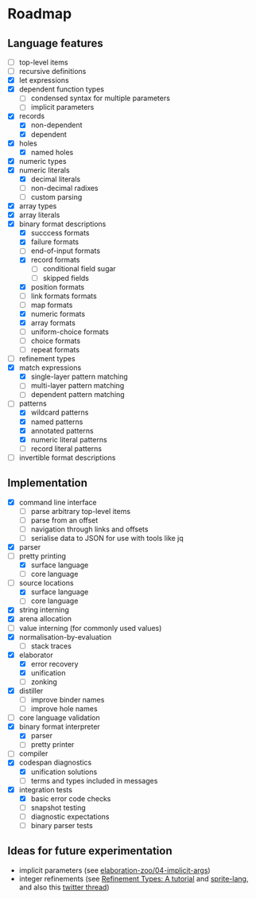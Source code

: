 
# Roadmap

## Language features

- [ ] top-level items
- [ ] recursive definitions
- [x] let expressions
- [x] dependent function types
  - [ ] condensed syntax for multiple parameters
  - [ ] implicit parameters
- [x] records
  - [x] non-dependent
  - [x] dependent
- [x] holes
  - [x] named holes
- [x] numeric types
- [x] numeric literals
  - [x] decimal literals
  - [ ] non-decimal radixes
  - [ ] custom parsing
- [x] array types
- [x] array literals
- [x] binary format descriptions
  - [x] succcess formats
  - [x] failure formats
  - [ ] end-of-input formats
  - [x] record formats
    - [ ] conditional field sugar
    - [ ] skipped fields
  - [x] position formats
  - [ ] link formats formats
  - [ ] map formats
  - [x] numeric formats
  - [x] array formats
  - [ ] uniform-choice formats
  - [ ] choice formats
  - [ ] repeat formats
- [ ] refinement types
- [x] match expressions
  - [x] single-layer pattern matching
  - [ ] multi-layer pattern matching
  - [ ] dependent pattern matching
- [ ] patterns
  - [x] wildcard patterns
  - [x] named patterns
  - [x] annotated patterns
  - [x] numeric literal patterns
  - [ ] record literal patterns
- [ ] invertible format descriptions

## Implementation

- [x] command line interface
  - [ ] parse arbitrary top-level items
  - [ ] parse from an offset
  - [ ] navigation through links and offsets
  - [ ] serialise data to JSON for use with tools like jq
- [x] parser
- [ ] pretty printing
  - [x] surface language
  - [ ] core language
- [ ] source locations
  - [x] surface language
  - [ ] core language
- [x] string interning
- [x] arena allocation
- [ ] value interning (for commonly used values)
- [x] normalisation-by-evaluation
  - [ ] stack traces
- [x] elaborator
  - [x] error recovery
  - [x] unification
  - [ ] zonking
- [x] distiller
  - [ ] improve binder names
  - [ ] improve hole names
- [ ] core language validation
- [x] binary format interpreter
  - [x] parser
  - [ ] pretty printer
- [ ] compiler
- [x] codespan diagnostics
  - [x] unification solutions
  - [ ] terms and types included in messages
- [x] integration tests
  - [x] basic error code checks
  - [ ] snapshot testing
  - [ ] diagnostic expectations
  - [ ] binary parser tests

## Ideas for future experimentation

- implicit parameters (see [elaboration-zoo/04-implicit-args](https://github.com/AndrasKovacs/elaboration-zoo/tree/master/04-implicit-args))
- integer refinements (see [Refinement Types: A tutorial](https://arxiv.org/abs/2010.07763) and [sprite-lang](https://github.com/ranjitjhala/sprite-lang), and also this [twitter thread](https://twitter.com/brendanzab/status/1403528996474609666))
